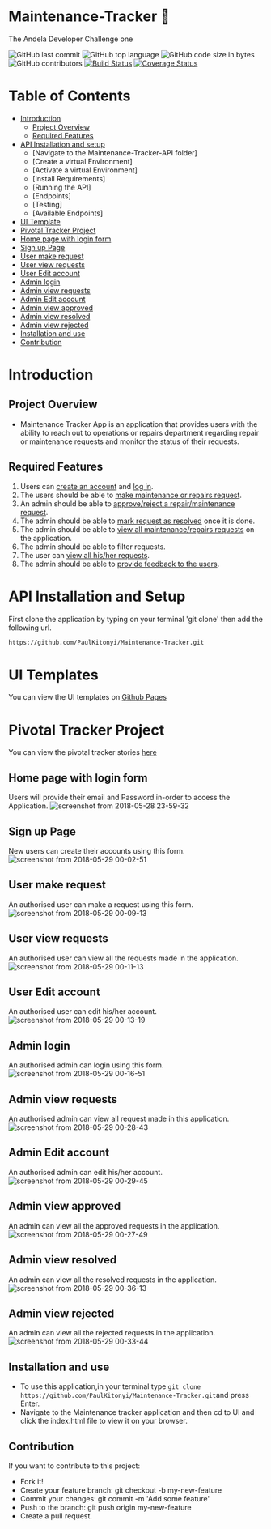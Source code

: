 # Maintenance-Tracker :hammer:

The Andela Developer Challenge one

![GitHub last commit](https://img.shields.io/github/last-commit/paulkitonyi/Maintenance-Tracker/develop.svg)
![GitHub top language](https://img.shields.io/github/languages/top/paulkitonyi/Maintenance-Tracker.svg)
![GitHub code size in bytes](https://img.shields.io/github/languages/code-size/paulkitonyi/Maintenance-Tracker.svg)
![GitHub contributors](https://img.shields.io/github/contributors/paulkitonyi/Maintenance-Tracker.svg)
[![Build Status](https://travis-ci.org/PaulKitonyi/Maintenance-Tracker.svg?branch=develop)](https://travis-ci.org/PaulKitonyi/Maintenance-Tracker)
[![Coverage Status](https://coveralls.io/repos/github/PaulKitonyi/Maintenance-Tracker/badge.svg?branch=develop)](https://coveralls.io/github/PaulKitonyi/Maintenance-Tracker?branch=develop)
# Table of Contents
* [Introduction](#introduction)
    * [Project Overview](#project-overview)
    * [Required Features](#required-features)
* [API Installation and setup](#api-installation-and-setup)
    * [Navigate to the Maintenance-Tracker-API folder]
    * [Create a virtual Environment]
    * [Activate a virtual Environment]
    * [Install Requirements]
    * [Running the API]
    * [Endpoints]
    * [Testing]
    * [Available Endpoints]
* [UI Template](#ui-template)
* [Pivotal Tracker Project](#pivotal-tracker-project)
* [Home page with login form](#home-page-with-login-form)
* [Sign up Page](#sign-up-page)
* [User make request](#user-make-request)
* [User view requests](#user-view-request)
* [User Edit account](#user-edit-account)
* [Admin login](#admin-login)
* [Admin view requests](#admin-view-requests)
* [Admin Edit account](#admin-edit-account)
* [Admin view approved](#admin-view-approved)
* [Admin view resolved](#admin-view-resolved)
* [Admin view rejected](#admin-view-rejected)
* [Installation and use](#installation-and-use)
* [Contribution](#contribution)

# Introduction

## Project Overview
- Maintenance Tracker App is an application that provides users with the ability to reach out to
operations or repairs department regarding repair or maintenance requests and monitor the
status of their requests.

## Required Features
1. Users can [create an account](#sign-up-page) and [log in](#home-page-with-login-form).
1. The users should be able to [make maintenance or repairs request](#user-make-request).
1. An admin should be able to [approve/reject a repair/maintenance request](#admin-view-requests).
1. The admin should be able to [mark request as resolved](#admin-view-approved) once it is done.
1. The admin should be able to [view all maintenance/repairs requests](#admin-view-requests) on the application.
1. The admin should be able to filter requests.
1. The user can [view all his/her requests](#user-view-request).
1. The admin should be able to [provide feedback to the users](#admin-view-approved).

# API Installation and Setup
First clone the application by typing on your terminal 'git clone' then add the following url.
```bash
https://github.com/PaulKitonyi/Maintenance-Tracker.git
```

# UI Templates
You can view the UI templates on [Github Pages](https://paulkitonyi.github.io/Maintenance-Tracker/)

# Pivotal Tracker Project
You can view the pivotal tracker stories [here](https://www.pivotaltracker.com/n/projects/2173306)

## Home page with login form
Users will provide their email and Password in-order to access the Application.
![screenshot from 2018-05-28 23-59-32](https://user-images.githubusercontent.com/21083657/40629352-3d49e8d4-62d3-11e8-91ce-0ec8c8a4be90.png)

## Sign up Page
New users can create their accounts using this form.
![screenshot from 2018-05-29 00-02-51](https://user-images.githubusercontent.com/21083657/40629424-af2b625c-62d3-11e8-9faf-a8597661a356.png)

## User make request
An authorised user can make a request using this form.
![screenshot from 2018-05-29 00-09-13](https://user-images.githubusercontent.com/21083657/40629549-8f96492e-62d4-11e8-814e-e6cb3631cb3a.png)

## User view requests
An authorised user can view all the requests made in the application.
![screenshot from 2018-05-29 00-11-13](https://user-images.githubusercontent.com/21083657/40629587-e127e41e-62d4-11e8-9bc2-bf0e2110b3ca.png)

## User Edit account
An authorised user can edit his/her account.
![screenshot from 2018-05-29 00-13-19](https://user-images.githubusercontent.com/21083657/40629630-44b92970-62d5-11e8-9a9a-91dd851f4968.png)

## Admin login
An authorised admin can login using this form.
![screenshot from 2018-05-29 00-16-51](https://user-images.githubusercontent.com/21083657/40629686-c7c706c0-62d5-11e8-8829-41854cd56bce.png)

## Admin view requests
An authorised admin can view all request made in this application.
![screenshot from 2018-05-29 00-28-43](https://user-images.githubusercontent.com/21083657/40630316-641cee82-62da-11e8-9d45-6a7c945f713b.png)

## Admin Edit account
An authorised admin can edit his/her account.
![screenshot from 2018-05-29 00-29-45](https://user-images.githubusercontent.com/21083657/40629979-6d729c64-62d7-11e8-9fa1-8e6a9a06e070.png)

## Admin view approved
An admin can view all the approved requests in the application.
![screenshot from 2018-05-29 00-27-49](https://user-images.githubusercontent.com/21083657/40630262-e644a928-62d9-11e8-96a7-9dfe7cf38f31.png)

## Admin view resolved
An admin can view all the resolved requests in the application.
![screenshot from 2018-05-29 00-36-13](https://user-images.githubusercontent.com/21083657/40630100-5733312e-62d8-11e8-80a7-9a6703c1acde.png)

## Admin view rejected
An admin can view all the rejected requests in the application.
![screenshot from 2018-05-29 00-33-44](https://user-images.githubusercontent.com/21083657/40630070-1644d28a-62d8-11e8-9675-958a7b9ee80d.png)

## Installation and use
- To use this application,in your terminal type ```git clone https://github.com/PaulKitonyi/Maintenance-Tracker.git```and press Enter.
- Navigate to the Maintenance tracker application and then cd to UI and click the index.html file to view it on your browser.

## Contribution
If you want to contribute to this project:
 - Fork it!
 - Create your feature branch: git checkout -b my-new-feature
 - Commit your changes: git commit -m 'Add some feature'
 - Push to the branch: git push origin my-new-feature
 - Create a pull request.

